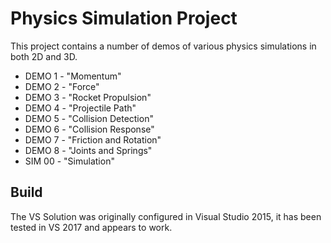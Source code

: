 # Physics Simulation Project
This project contains a number of demos of various physics simulations in both 2D and 3D.

* DEMO 1 - "Momentum"
* DEMO 2 - "Force"
* DEMO 3 - "Rocket Propulsion"
* DEMO 4 - "Projectile Path"
* DEMO 5 - "Collision Detection"
* DEMO 6 - "Collision Response"
* DEMO 7 - "Friction and Rotation"
* DEMO 8 - "Joints and Springs"
* SIM 00 - "Simulation"

## Build
The VS Solution was originally configured in Visual Studio 2015, it has been tested in VS 2017 and appears to work.
